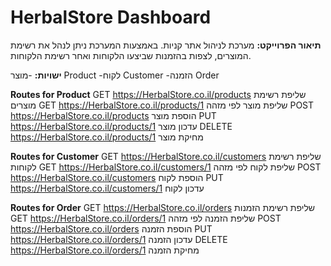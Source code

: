 # HerbalStore Dashboard

**תיאור הפרוייקט:** 
מערכת לניהול אתר קניות. באמצעות המערכת ניתן לנהל את רשימת המוצרים, לצפות בהזמנות שביצעו הלקוחות ואחר רשימת הלקוחות.

**ישויות:**
-מוצר Product
-לקוח Customer
-הזמנה Order

**Routes for Product**
GET https://HerbalStore.co.il/products  שליפת רשימת מוצרים
GET https://HerbalStore.co.il/products/1   שליפת מוצר לפי מזהה
POST https://HerbalStore.co.il/products   הוספת מוצר
PUT https://HerbalStore.co.il/products/1   עדכון מוצר
DELETE https://HerbalStore.co.il/products/1   מחיקת מוצר

**Routes for Customer**
GET https://HerbalStore.co.il/customers   שליפת רשימת לקוחות
GET https://HerbalStore.co.il/customers/1   שליפת לקוח לפי מזהה
POST https://HerbalStore.co.il/customers   הוספת לקוח
PUT https://HerbalStore.co.il/customers/1   עדכון לקוח

**Routes for Order**
GET https://HerbalStore.co.il/orders   שליפת רשימת הזמנות
GET https://HerbalStore.co.il/orders/1   שליפת הזמנה לפי מזהה
POST https://HerbalStore.co.il/orders   הוספת הזמנה
PUT https://HerbalStore.co.il/orders/1   עדכון הזמנה
DELETE https://HerbalStore.co.il/orders/1   מחיקת הזמנה




